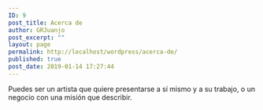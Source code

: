```yaml
---
ID: 9
post_title: Acerca de
author: GRJuanjo
post_excerpt: ""
layout: page
permalink: http://localhost/wordpress/acerca-de/
published: true
post_date: 2019-01-14 17:27:44
---
```

Puedes ser un artista que quiere presentarse a sí mismo y a su trabajo, o un negocio con una misión que describir.